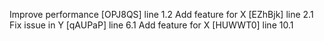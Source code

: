 Improve performance [OPJ8QS] line 1.2
Add feature for X [EZhBjk] line 2.1
Fix issue in Y [qAUPaP] line 6.1
Add feature for X [HUWWT0] line 10.1
